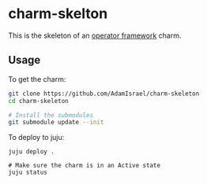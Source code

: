 # charm-skelton

This is the skeleton of an [operator framework](https://github.com/canonical/operator) charm.

## Usage

To get the charm:

```bash
git clone https://github.com/AdamIsrael/charm-skeleton
cd charm-skeleton

# Install the submodules
git submodule update --init
```

To deploy to juju:
```
juju deploy .
```

```
# Make sure the charm is in an Active state
juju status
```

